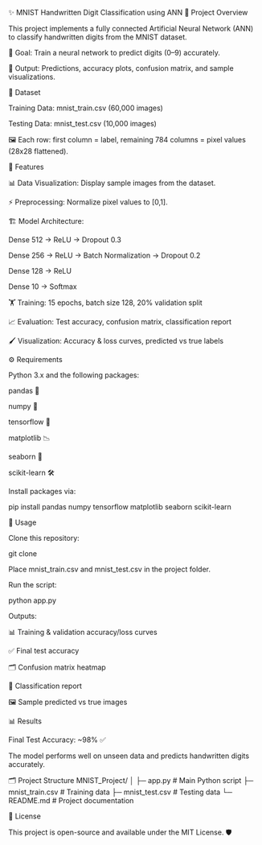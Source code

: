 ✨ MNIST Handwritten Digit Classification using ANN
📝 Project Overview

This project implements a fully connected Artificial Neural Network (ANN) to classify handwritten digits from the MNIST dataset.

📌 Goal: Train a neural network to predict digits (0–9) accurately.

🎯 Output: Predictions, accuracy plots, confusion matrix, and sample visualizations.

📂 Dataset

Training Data: mnist_train.csv (60,000 images)

Testing Data: mnist_test.csv (10,000 images)

🖼 Each row: first column = label, remaining 784 columns = pixel values (28x28 flattened).

🔑 Features

📊 Data Visualization: Display sample images from the dataset.

⚡ Preprocessing: Normalize pixel values to [0,1].

🏗 Model Architecture:

Dense 512 → ReLU → Dropout 0.3

Dense 256 → ReLU → Batch Normalization → Dropout 0.2

Dense 128 → ReLU

Dense 10 → Softmax

🏋️ Training: 15 epochs, batch size 128, 20% validation split

📈 Evaluation: Test accuracy, confusion matrix, classification report

🖌 Visualization: Accuracy & loss curves, predicted vs true labels

⚙️ Requirements

Python 3.x and the following packages:

pandas 🐼

numpy 🔢

tensorflow 🤖

matplotlib 📉

seaborn 🌊

scikit-learn 🛠

Install packages via:

pip install pandas numpy tensorflow matplotlib seaborn scikit-learn

🚀 Usage

Clone this repository:

git clone <your-repo-url>


Place mnist_train.csv and mnist_test.csv in the project folder.

Run the script:

python app.py


Outputs:

📊 Training & validation accuracy/loss curves

✅ Final test accuracy

🗂 Confusion matrix heatmap

🧾 Classification report

🖼 Sample predicted vs true images

📊 Results

Final Test Accuracy: ~98% ✅

The model performs well on unseen data and predicts handwritten digits accurately.

🗂 Project Structure
MNIST_Project/
│
├─ app.py                # Main Python script
├─ mnist_train.csv       # Training data
├─ mnist_test.csv        # Testing data
└─ README.md             # Project documentation

📜 License

This project is open-source and available under the MIT License. 🛡
